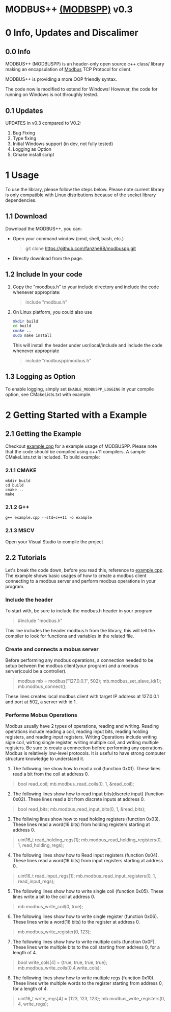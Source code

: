 # MODBUS++  [(MODBSPP)](https://github.com/fanzhe98/modbuspp.git)   v0.3

# 0 Info, Updates and Discalimer
## 0.0 Info
MODBUS++ (MODBUSPP) is an header-only open source c++ class/ library making an encapsulation of [Modbus](https://en.wikipedia.org/wiki/Modbus) TCP Protocol for client.

MODBUS++ is providing a more OOP friendly syntax.

The code now is modified to extend for Windows! However, the code for running on Windows is not 
throughly tested.

## 0.1 Updates 

UPDATES in v0.3 compared to V0.2:
1. Bug Fixing
2. Type fixing
3. Initial Windows support (in dev, not fully tested)
4. Logging as Option
5. Cmake install script


# 1 Usage
To use the library, please follow the steps below. Please note current library is only compatible with Linux distributions because of the socket library dependencies.

## 1.1 Download
Download the MODBUS++, you can:
   - Open your command window (cmd, shell, bash, etc.)
        > git clone https://github.com/fanzhe98/modbuspp.git
   - Directly download from the page.

## 1.2 Include In your code
1. Copy the "moodbus.h" to your include directory and include the code whenever appropriate:
   >  include "modbus.h"
2. On Linux platform, you could also use 
   ```sh
   mkdir build
   cd build
   cmake ..
   sudo make install
   ```
   This will install the header under usr/local/include
   and include the code whenever appropriate
   > include "modbuspp/modbus.h"

## 1.3 Logging as Option
To enable logging, simply set `ENABLE_MODBUSPP_LOGGING` in your compile option, see CMakeLists.txt with example.

# 2 Getting Started with a Example
## 2.1 Getting the Example
Checkout [example.cpp](https://github.com/fanzhe98/modbuspp/blob/master/example/example.cpp) for a example usage of MODBUSPP. Please note that the code should be compiled using c++11 compilers.
A sample CMakeLists.txt is included. To build example:
### 2.1.1 CMAKE 
```shell script
mkdir build
cd build
cmake ..
make
```
### 2.1.2 G++
```shell script
g++ example.cpp --std=c++11 -o example
```
### 2.1.3 MSCV
Open your Visual Studio to compile the project

## 2.2 Tutorials
Let's break the code down, before you read this, reference to [example.cpp](https://github.com/fanzhe98/modbuspp/blob/master/example.cpp). The example shows basic usages of how to create a modbus client connecting to a modbus server and perform modbus operations in your program.
### Include the header

To start with, be sure to include the modbus.h header in your program
> #include "modbus.h"

This line includes the header modbus.h from the library, this will tell the compiler to look for functions and variables in the related file.

### Create and connects a mobus server
Before performing any modbus operations, a connection needed to be setup between the modbus client(your program) and a modbus server(could be a controller).

> modbus mb = modbus("127.0.0.1", 502);
> mb.modbus_set_slave_id(1);
> mb.modbus_connect();

These lines creates local modbus client with target IP address at 127.0.0.1 and port at 502, a server with id 1.

### Performe Mobus Operations
Modbus usually have 2 types of operations, reading and writing. Reading operations include reading a coil, reading input bits, reading holding registers, and reading input registers. Writing Operations include writing sigle coil, wirting single register, writing multiple coil, and writing multiple registers. Be sure to create a connection before performing any operations. Modbus is relatively low-level protocols. It is useful to have strong computer structure knowledge to understand it.

1. The following line show how to read a coil (function 0x01). These lines read a bit from the coil at address 0.
> bool read_coil;
> mb.modbus_read_coils(0, 1, &read_coil);

2. The following lines show how to read input bits(discrete input) (function 0x02). These lines read a bit from discrete inputs at address 0.
> bool read_bits;
> mb.modbus_read_input_bits(0, 1, &read_bits);

3. The follwing lines show how to read holding registers (function 0x03). These lines read a word(16 bits) from holding registers starting at address 0.
> uint16_t read_holding_regs[1];
> mb.modbus_read_holding_registers(0, 1, read_holding_regs);

4. The following lines show how to Read input registers (function 0x04). These lines read a word(16 bits) from input registers starting at address 0.
> uint16_t read_input_regs[1];
> mb.modbus_read_input_registers(0, 1, read_input_regs);

5. The following lines show how to write single coil (function 0x05). These lines write a bit to the coil at address 0.
> mb.modbus_write_coil(0, true);

6. The following lines show how to write single register (function 0x06). These lines write a word(16 bits) to the register at address 0.
> mb.modbus_write_register(0, 123);

7. The following lines show how to write multiple coils (function 0x0F). These lines write multiple bits to the coil starting from address 0, for a length of 4.
> bool write_cols[4] = {true, true, true, true};
> mb.modbus_write_coils(0,4,write_cols);

8. The following lines show how to write multiple regs (function 0x10). These lines write multiple words to the register starting from address 0, for a length of 4.
> uint16_t write_regs[4] = {123, 123, 123};
> mb.modbus_write_registers(0, 4, write_regs);

